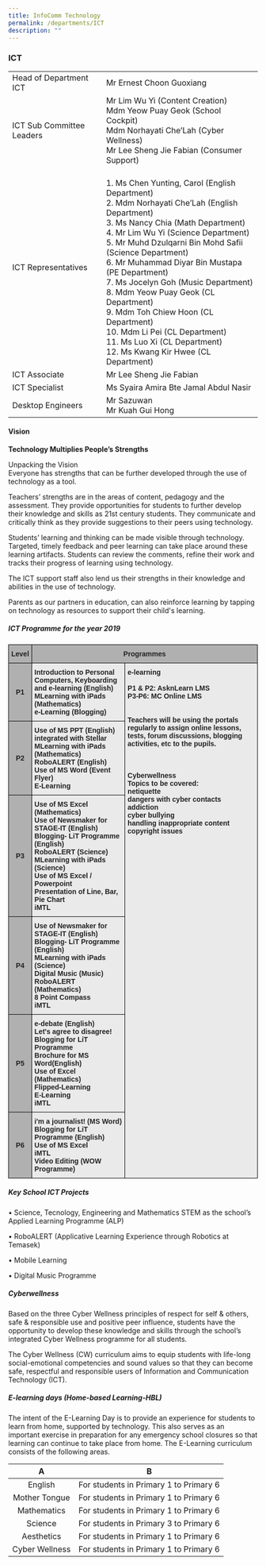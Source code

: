 ```yaml
---
title: InfoComm Technology
permalink: /departments/ICT
description: ""
---
```

### ICT

|  	|  	|
|---	|---	|
| Head of Department ICT 	| Mr Ernest Choon Guoxiang 	|
| ICT Sub Committee Leaders 	| Mr Lim Wu Yi (Content Creation)<br>Mdm Yeow Puay Geok (School Cockpit)<br>Mdm Norhayati Che’Lah (Cyber Wellness)<br>Mr Lee Sheng Jie Fabian (Consumer Support) 	|
| ICT Representatives 	| <br>1.	Ms Chen Yunting, Carol (English Department)<br>2.	Mdm Norhayati Che’Lah (English Department)<br>3.	Ms Nancy Chia (Math Department)<br>4.	Mr Lim Wu Yi (Science Department)<br>5.	Mr Muhd Dzulqarni Bin Mohd Safii (Science Department)<br>6.	Mr Muhammad Diyar Bin Mustapa (PE Department)<br>7.	Ms Jocelyn Goh (Music Department)<br>8.	Mdm Yeow Puay Geok (CL Department)<br>9.	Mdm Toh Chiew Hoon (CL Department)<br>10.	Mdm Li Pei (CL Department)<br>11.	Ms Luo Xi (CL Department)<br>12.	Ms Kwang Kir Hwee (CL Department) 	|
| ICT Associate 	| Mr Lee Sheng Jie Fabian  	|
| ICT Specialist  	| Ms Syaira Amira Bte Jamal Abdul Nasir 	|
| Desktop Engineers 	| Mr Sazuwan<br>Mr Kuah Gui Hong 	|

#### Vision

**Technology Multiplies People’s Strengths** 

Unpacking the Vision
<BR>Everyone has strengths that can be further developed through the use of technology as a tool. 
  

Teachers’ strengths are in the areas of content, pedagogy and the assessment. They provide opportunities for students to further develop their knowledge and skills as 21st century students. They communicate and critically think as they provide suggestions to their peers using technology.  

Students’ learning and thinking can be made visible through technology. Targeted, timely feedback and peer learning can take place around these learning artifacts. Students can review the comments, refine their work and tracks their progress of learning using technology.  

The ICT support staff also lend us their strengths in their knowledge and abilities in the use of technology. 

Parents as our partners in education, can also reinforce learning by tapping on technology as resources to support their child's learning. 

##### ICT Programme for the year 2019

<table style="border-collapse:collapse;border-spacing:0" class="tg"><thead><tr><th style="background-color:#B0B0B0;border-color:black;border-style:solid;border-width:1px;color:#222;font-family:Arial, sans-serif;font-size:14px;font-weight:bold;overflow:hidden;padding:10px 5px;text-align:center;vertical-align:middle;word-break:normal"><span style="color:#222;background-color:#B0B0B0">Level</span><br></th><th style="background-color:#B0B0B0;border-color:black;border-style:solid;border-width:1px;color:#222;font-family:Arial, sans-serif;font-size:14px;font-weight:bold;overflow:hidden;padding:10px 5px;text-align:center;vertical-align:middle;word-break:normal" colspan="2"><span style="color:#222;background-color:#B0B0B0">Programmes</span></th></tr></thead><tbody><tr><td style="background-color:#B0B0B0;border-color:black;border-style:solid;border-width:1px;color:#222;font-family:Arial, sans-serif;font-size:14px;font-weight:bold;overflow:hidden;padding:10px 5px;text-align:center;vertical-align:middle;word-break:normal"><span style="color:#222;background-color:#B0B0B0">P1 </span><br></td><td style="background-color:#EAEAEA;border-color:black;border-style:solid;border-width:1px;color:#222;font-family:Arial, sans-serif;font-size:14px;font-weight:bold;overflow:hidden;padding:10px 5px;text-align:left;vertical-align:top;word-break:normal">Introduction to Personal Computers, Keyboarding and e-learning (English)<br>MLearning with iPads (Mathematics)<br>e-Learning (Blogging) <br></td><td style="background-color:#EAEAEA;border-color:black;border-style:solid;border-width:1px;color:#222;font-family:Arial, sans-serif;font-size:14px;font-weight:bold;overflow:hidden;padding:10px 5px;text-align:left;vertical-align:top;word-break:normal" rowspan="6">e-learning<br><br>P1 &amp; P2: AsknLearn LMS<br>P3-P6: MC Online LMS<br><br><br>Teachers will be using the portals regularly to assign online lessons, tests, forum discussions, blogging activities, etc to the pupils.<br><br><br><br>Cyberwellness<br>Topics to be covered:<br>netiquette<br>dangers with cyber contacts<br>addiction<br>cyber bullying<br>handling inappropriate content<br>copyright issues</td></tr><tr><td style="background-color:#B0B0B0;border-color:black;border-style:solid;border-width:1px;color:#222;font-family:Arial, sans-serif;font-size:14px;font-weight:bold;overflow:hidden;padding:10px 5px;text-align:center;vertical-align:middle;word-break:normal"><span style="color:#222;background-color:#B0B0B0">P2 </span><br></td><td style="background-color:#EAEAEA;border-color:black;border-style:solid;border-width:1px;color:#222;font-family:Arial, sans-serif;font-size:14px;font-weight:bold;overflow:hidden;padding:10px 5px;text-align:left;vertical-align:top;word-break:normal">Use of MS PPT (English) integrated with Stellar<br>MLearning with iPads (Mathematics)<br>RoboALERT (English)<br>Use of MS Word (Event Flyer)<br>E-Learning <br></td></tr><tr><td style="background-color:#B0B0B0;border-color:black;border-style:solid;border-width:1px;color:#222;font-family:Arial, sans-serif;font-size:14px;font-weight:bold;overflow:hidden;padding:10px 5px;text-align:center;vertical-align:middle;word-break:normal"><span style="color:#222;background-color:#B0B0B0">P3 </span><br></td><td style="background-color:#EAEAEA;border-color:black;border-style:solid;border-width:1px;color:#222;font-family:Arial, sans-serif;font-size:14px;font-weight:bold;overflow:hidden;padding:10px 5px;text-align:left;vertical-align:top;word-break:normal">Use of MS Excel (Mathematics)<br>Use of Newsmaker for STAGE-IT (English)<br>Blogging- LiT Programme (English)<br>RoboALERT (Science)<br>MLearning with iPads (Science)<br>Use of MS Excel / Powerpoint<br>Presentation of Line, Bar, Pie Chart<br>iMTL <br></td></tr><tr><td style="background-color:#B0B0B0;border-color:black;border-style:solid;border-width:1px;color:#222;font-family:Arial, sans-serif;font-size:14px;font-weight:bold;overflow:hidden;padding:10px 5px;text-align:center;vertical-align:middle;word-break:normal"><span style="color:#222;background-color:#B0B0B0">P4 </span><br></td><td style="background-color:#EAEAEA;border-color:black;border-style:solid;border-width:1px;color:#222;font-family:Arial, sans-serif;font-size:14px;font-weight:bold;overflow:hidden;padding:10px 5px;text-align:left;vertical-align:top;word-break:normal">Use of Newsmaker for STAGE-IT (English)<br>Blogging- LiT Programme (English)<br>MLearning with iPads (Science)<br>Digital Music (Music)<br>RoboALERT (Mathematics)<br>8 Point Compass<br>iMTL <br></td></tr><tr><td style="background-color:#B0B0B0;border-color:black;border-style:solid;border-width:1px;color:#222;font-family:Arial, sans-serif;font-size:14px;font-weight:bold;overflow:hidden;padding:10px 5px;text-align:center;vertical-align:middle;word-break:normal"><span style="color:#222;background-color:#B0B0B0">P5 </span><br></td><td style="background-color:#EAEAEA;border-color:black;border-style:solid;border-width:1px;color:#222;font-family:Arial, sans-serif;font-size:14px;font-weight:bold;overflow:hidden;padding:10px 5px;text-align:left;vertical-align:top;word-break:normal">e-debate (English)<br>Let's agree to disagree!<br>Blogging for LiT Programme <br>Brochure for MS Word(English)<br>Use of Excel (Mathematics)<br>Flipped-Learning<br>E-Learning<br>iMTL <br></td></tr><tr><td style="background-color:#B0B0B0;border-color:black;border-style:solid;border-width:1px;color:#222;font-family:Arial, sans-serif;font-size:14px;font-weight:bold;overflow:hidden;padding:10px 5px;text-align:center;vertical-align:middle;word-break:normal"><span style="color:#222;background-color:#B0B0B0">P6 </span><br></td><td style="background-color:#EAEAEA;border-color:black;border-style:solid;border-width:1px;color:#222;font-family:Arial, sans-serif;font-size:14px;font-weight:bold;overflow:hidden;padding:10px 5px;text-align:left;vertical-align:top;word-break:normal">i'm a journalist! (MS Word)<br>Blogging for LiT Programme (English)<br>Use of MS Excel<br>iMTL<br>Video Editing (WOW Programme) </td></tr></tbody></table>

##### Key School ICT Projects

  

• Science, Tecnology, Engineering and Mathematics STEM as the school’s Applied Learning Programme (ALP)  

• RoboALERT (Applicative Learning Experience through Robotics at Temasek)   

• Mobile Learning    

• Digital Music Programme  

  

##### Cyberwellness

  

Based on the three Cyber Wellness principles of respect for self & others, safe & responsible use and positive peer influence, students have the opportunity to develop these knowledge and skills through the school’s integrated Cyber Wellness programme for all students. 

The Cyber Wellness (CW) curriculum aims to equip students with life-long social-emotional competencies and sound values so that they can become safe, respectful and responsible users of Information and Communication Technology (ICT).

  

##### E-learning days (Home-based Learning-HBL)

  

The intent of the E-Learning Day is to provide an experience for students to learn from home, supported by technology. This also serves as an important exercise in preparation for any emergency school closures so that learning can continue to take place from home. The E-Learning curriculum consists of the following areas.

| A 	| B 	|
|:---:	|:---:	|
| English 	| For students in Primary 1 to Primary 6 	|
| Mother Tongue 	| For students in Primary 1 to Primary 6 	|
|  Mathematics 	| For students in Primary 1 to Primary 6  	|
|  Science 	| For students in Primary 3 to Primary 6  	|
|  Aesthetics 	| For students in Primary 1 to Primary 6  	|
| Cyber Wellness  	| For students in Primary 1 to Primary 6  	|